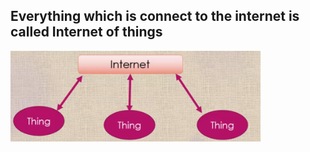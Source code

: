## Everything which is connect to the internet is called Internet of things

<div align="left">
    <img width="400" src="images/def.png" >
</div>
